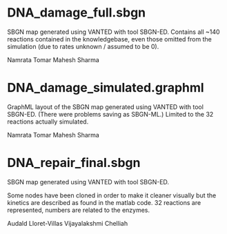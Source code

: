 DNA_damage_full.sbgn
=====================

SBGN map generated using VANTED with tool SBGN-ED. Contains all ~140 reactions contained in the knowledgebase, even those omitted from the simulation (due to rates unknown / assumed to be 0).

Namrata Tomar
Mahesh Sharma

DNA_damage_simulated.graphml
=====================

GraphML layout of the SBGN map generated using VANTED with tool SBGN-ED. (There were problems saving as SBGN-ML.) Limited to the 32 reactions actually simulated.

Namrata Tomar
Mahesh Sharma

DNA_repair_final.sbgn
=====================

SBGN map generated using VANTED with tool SBGN-ED. 

Some nodes have been cloned in order to make it cleaner visually but the kinetics are described as found in the matlab code.
32 reactions are represented, numbers are related to the enzymes. 

Audald Lloret-Villas
Vijayalakshmi Chelliah
